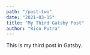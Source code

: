 ```yaml
---
path: "/post-two"
date: "2021-03-15"
title: "My Third Gatsby Post"
author: "Rico Putra"
---
```


This is my third post in Gatsby.